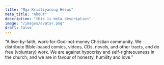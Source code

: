 ```yaml
---
title: "Mga Kristiyanong Hesus"
meta_title: "About"
description: "this is meta description"
image: "/images/avatar.png"
draft: false
---
```


“A live-by-faith, work-for-God-not-money Christian community. We distribute Bible-based comics, videos, CDs, novels, and other tracts, and do free (voluntary) work. We are against hypocrisy and self-righteousness in the church; and we are in favour of honesty, humility and love.”
